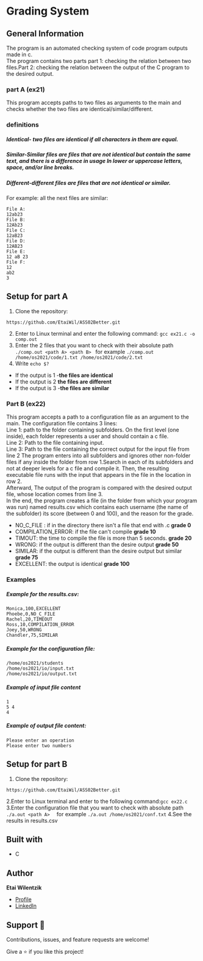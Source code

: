 # Grading System
## General Information
The program is an automated checking system of code program outputs made in c.<br>
The program contains two parts part 1: checking the relation between two files.Part 2: checking the relation between the output of the C program to the desired output. 
### part A (ex21)
This program accepts paths to two files as arguments to the main and checks whether the two files are identical/similar/different.
### definitions
##### Identical- two files are identical if all characters in them are equal.
##### Similar-Similar files are files that are not identical but contain the same text, and there is a difference in usage In lower or uppercase letters, space, and/or line breaks.
##### Different-different files are files that are not identical or similar.

For example: all the next files are similar:
```
File A:
12ab23
File B:
12Ab23
File C:
12aB23
File D:
12AB23
File E:
12 aB 23
File F:
12
ab2
3
```

## Setup for part A
1. Clone the repository:

```
https://github.com/EtaiWil/ASS02Better.git
```
2. Enter to Linux terminal and enter the following command: ``` gcc ex21.c -o comp.out  ``` 
3. Enter the 2 files that you want to check with their absolute  path ``` ./comp.out <path A> <path B>  ```  for example ```./comp.out /home/os2021/code/1.txt /home/os2021/code/2.txt```
3. Write ```echo $?```

* If the output is 1 -**the files are identical**
* If the output is 2 **the files are different**  
* If the output is 3 -**the files are similar**

### Part B (ex22)
This program accepts a path to a configuration file as an argument to the main. The configuration file contains 3 lines: <br>
Line 1: path to the folder containing subfolders. On the first level (one inside), each folder represents a user and should contain a c file.<br>
Line 2: Path to the file containing input.<br>
Line 3: Path to the file containing the correct output for the input file from line 2
The program enters into all subfolders and ignores other non-folder files if any inside the folder from row 1.Search in each of its subfolders and not at deeper levels for a c file and compile it. Then, the resulting executable file runs with the input that appears in the file in the location in row 2.<br>
Afterward, The output of the program is compared with the desired output file, whose location comes from line 3.<br>
In the end, the program creates a file (in the folder from which your program was run) named results.csv which contains each username (the name of the subfolder) its score (between 0 and 100), and the reason for the grade.
<br>
* NO_C_FILE : if in the directory there isn't a file that end with .c **grade 0** 
* COMPILATION_ERROR: if the file can't compile **grade 10**
* TIMOUT: the time to compile the file is more than 5 seconds. **grade 20**
* WRONG: if the output is different than the desire output **grade 50**
* SIMILAR: if the output  is different than the desire output but similar **grade 75**
* EXCELLENT: the output is identical **grade 100** 

### Examples 
##### Example for the results.csv:
```
Monica,100,EXCELLENT
Phoebe,0,NO_C_FILE
Rachel,20,TIMEOUT
Ross,10,COMPILATION_ERROR
Joey,50,WRONG
Chandler,75,SIMILAR
```
##### Example for the configuration file: 
```
/home/os2021/students
/home/os2021/io/input.txt
/home/os2021/io/output.txt

```
##### Example of input file content
```
1
5 4
4
```
##### Example of output file content:
```
Please enter an operation
Please enter two numbers
```
## Setup for part B
1. Clone the repository:
```
https://github.com/EtaiWil/ASS02Better.git
```
2.Enter to Linux terminal and enter to the following command:``` gcc ex22.c   ``` <br>
3.Enter the configuration file that you want to check with absolute  path ``` ./a.out <path A>   ```  for example ```./a.out /home/os2021/conf.txt```
4.See the results in results.csv

## Built with

- C


## Author

**Etai Wilentzik**

- [Profile](https://github.com/EtaiWilentzik )
- [LinkedIn]( https://www.linkedin.com/in/etai-wilentzik/ "Welcome")


## Support 🤝

Contributions, issues, and feature requests are welcome!

Give a ⭐️ if you like this project!


